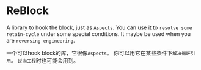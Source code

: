 # ReBlock
A library to hook the block, just as `Aspects`.
You can use it to `resolve some retain-cycle` under some special conditions.
It maybe be used when you are `reversing engineering`.

一个可以hook block的库，它很像`Aspects`。
你可以用它在某些条件下`解决循环引用`。
`逆向工程`时也可能会用到。
